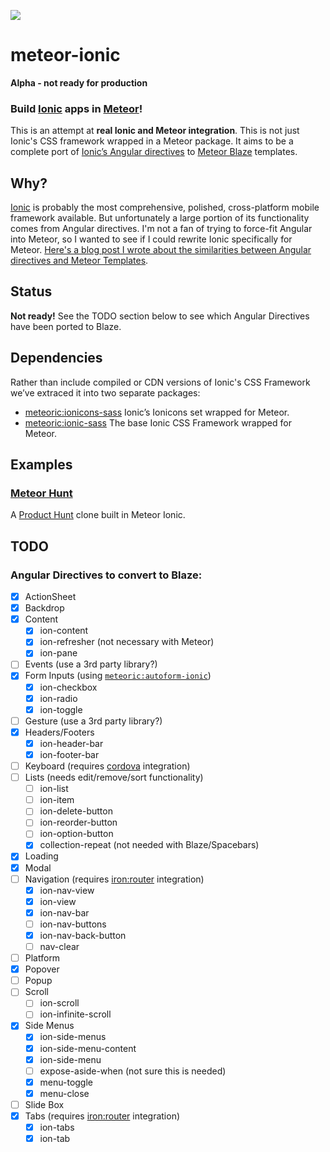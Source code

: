 ![](http://f.cl.ly/items/391y4708420P0H001k1G/meteoric.png)

# meteor-ionic

**Alpha - not ready for production**

### Build [Ionic](http://ionicframework.com/) apps in [Meteor](https://www.meteor.com/)!

This is an attempt at **real Ionic and Meteor integration**. This is not just Ionic's CSS framework wrapped in a Meteor package. It aims to be a complete port of [Ionic’s Angular directives](http://ionicframework.com/docs/api/) to [Meteor Blaze](https://www.meteor.com/blaze) templates.

## Why?
[Ionic](http://ionicframework.com/) is probably the most comprehensive, polished, cross-platform mobile framework available. But unfortunately a large portion of its functionality comes from Angular directives. I'm not a fan of trying to force-fit Angular into Meteor, so I wanted to see if I could rewrite Ionic specifically for Meteor. [Here's a blog post I wrote about the similarities between Angular directives and Meteor Templates](https://medium.com/space-camp/your-meteor-app-probably-doesnt-need-angular-13986a0323f6).

## Status

**Not ready!** See the TODO section below to see which Angular Directives have been ported to Blaze.

## Dependencies
Rather than include compiled or CDN versions of Ionic's CSS Framework we’ve extraced it into two separate packages:

- [meteoric:ionicons-sass](http://github.com/meteoric/ionicons-sass) Ionic’s Ionicons set wrapped for Meteor.
- [meteoric:ionic-sass](http://github.com/meteoric/ionic-sass) The base Ionic CSS Framework wrapped for Meteor.

## Examples

### [Meteor Hunt](https://github.com/meteoric/meteorhunt)
A [Product Hunt](http://producthunt.com) clone built in Meteor Ionic.

## TODO

### Angular Directives to convert to Blaze:
* [x] ActionSheet
* [x] Backdrop
* [x] Content
  * [x] ion-content
  * [x] ion-refresher (not necessary with Meteor)
  * [x] ion-pane
* [ ] Events (use a 3rd party library?)
* [x] Form Inputs (using [`meteoric:autoform-ionic`](https://github.com/meteoric/autoform-ionic))
  * [x] ion-checkbox
  * [x] ion-radio
  * [x] ion-toggle
* [ ] Gesture (use a 3rd party library?)
* [x] Headers/Footers
  * [x] ion-header-bar
  * [x] ion-footer-bar
* [ ] Keyboard (requires [cordova](http://cordova.apache.org/) integration)
* [ ] Lists (needs edit/remove/sort functionality)
  * [ ] ion-list
  * [ ] ion-item
  * [ ] ion-delete-button
  * [ ] ion-reorder-button
  * [ ] ion-option-button
  * [x] collection-repeat (not needed with Blaze/Spacebars)
* [x] Loading
* [x] Modal
* [ ] Navigation (requires [iron:router](https://github.com/EventedMind/iron-router) integration)
  * [x] ion-nav-view
  * [x] ion-view
  * [x] ion-nav-bar
  * [ ] ion-nav-buttons
  * [x] ion-nav-back-button
  * [ ] nav-clear
* [ ] Platform
* [x] Popover
* [ ] Popup
* [ ] Scroll
  * [ ] ion-scroll
  * [ ] ion-infinite-scroll
* [x] Side Menus
  * [x] ion-side-menus
  * [x] ion-side-menu-content
  * [x] ion-side-menu
  * [ ] expose-aside-when (not sure this is needed)
  * [x] menu-toggle
  * [x] menu-close
* [ ] Slide Box
* [x] Tabs (requires [iron:router](https://github.com/EventedMind/iron-router) integration)
  * [x] ion-tabs
  * [x] ion-tab
